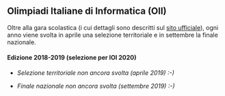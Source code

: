 ## Olimpiadi Italiane di Informatica (OII)
Oltre alla gara scolastica (i cui dettagli sono descritti sul [sito ufficiale](https://www.olimpiadi-informatica.it/)), ogni anno viene svolta in aprile una selezione territoriale e in settembre la finale nazionale.

#### Edizione 2018-2019 (selezione per IOI 2020)

- *Selezione territoriale non ancora svolta (aprile 2019) :-)*

- *Finale nazionale non ancora svolta (settembre 2019) :-)*